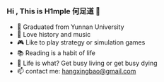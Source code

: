 ### Hi , This is H1mple 何足道 👋

- 🏫 Graduated from Yunnan University
- 🎵 Love history and music
- 🎮 Like to play strategy or simulation games
- 📚 Reading is a habit of life
- 🗻 Life is what? Get busy living or get busy dying
- 📫 contact me: hangxingbao@gmail.com
